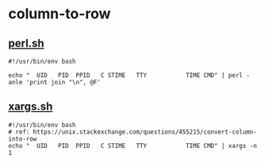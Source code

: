 # column-to-row


## [perl.sh](./perl.sh)

```
#!/usr/bin/env bash

echo "  UID   PID  PPID   C STIME   TTY           TIME CMD" | perl -anle 'print join "\n", @F'

```

## [xargs.sh](./xargs.sh)

```
#!/usr/bin/env bash
# ref: https://unix.stackexchange.com/questions/455215/convert-column-into-row
echo "  UID   PID  PPID   C STIME   TTY           TIME CMD" | xargs -n 1

```

